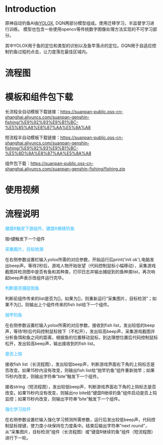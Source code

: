 # Introduction
原神自动钓鱼AI由[YOLOX](https://github.com/Megvii-BaseDetection/YOLOX), DQN两部分模型组成。使用迁移学习，半监督学习进行训练。
模型也包含一些使用opencv等传统数字图像处理方法实现的不可学习部分。

其中YOLOX用于鱼的定位和类型的识别以及鱼竿落点的定位。DQN用于自适应控制钓鱼过程的点击，让力度落在最佳区域内。

# 流程图


# 模板和组件包下载
长流程全自动模板下载链接：https://suanpan-public.oss-cn-shanghai.aliyuncs.com/suanpan-genshin-fishing/%E9%92%93%E9%B1%BC-%E5%85%A8%E8%87%AA%E5%8A%A8

短流程半自动模板下载链接：https://suanpan-public.oss-cn-shanghai.aliyuncs.com/suanpan-genshin-fishing/%E9%92%93%E9%B1%BC-%E5%8D%8A%E8%87%AA%E5%8A%A8

组件包下载：https://suanpan-public.oss-cn-shanghai.aliyuncs.com/suanpan-genshin-fishing/fishing.zip

# 使用视频



# 流程说明
<font color=#66CCFF>**键盘R触发下游组件、键盘R继续钓鱼**</font>

按r键触发下一个组件

<font color=#66CCFF>**采集图片，目标检测**</font>

在右侧参数设置栏输入yolox所需的对应参数，开始运行后print('init ok'),电脑发出beep声。等待2秒后，游戏人物开始张望（代码控制鼠标小幅移动），采集游戏截图并检测图中是否有鱼和其种类，打印日志并输出捕捉到的鱼种类list，再次响起beep声表示改组件运行完毕。

<font color=#66CCFF>**判断是否捕捉到鱼**</font>

判断前组件传来的list是否为[]。如果为[]，则重新运行“采集图片，目标检测”；如果不为[]，则输出上个组件传来的fish list给下一个组件。

<font color=#66CCFF>**抛竿钓鱼**</font>

在右侧参数设置栏输入yolox所需的对应参数，接收到fish list，发出较低的beep声，等待1秒后代码控制鼠标按下（不松开），发出较高beep声，采集游戏截图并分析鱼饵和鱼之间的距离，根据鱼的位置移动鼠标，到达理想位置后代码控制鼠标松开，发出较高beep声，输出接收到的fish list。

<font color=#66CCFF>**是否上钩**</font>

接收fish list（长流程图），发出较低beep声，判断游戏界面右下角的上钩标志是否改变。如果15秒内没有改变，则输出fish list给“抛竿钓鱼”组件重新抛竿；如果15秒内改变，则输出字符串“bite”触发下一个组件。

接收string（短流程图），发出较低beep声，判断游戏界面右下角的上钩标志是否改变。如果15秒内没有改变，则输出no bite给“键盘R继续钓鱼”组件启动是否上钩监控；如果15秒内改变，则输出字符串“bite”触发下一个组件。

<font color=#66CCFF>**强化学习拉杆**</font>

在右侧参数设置栏输入强化学习预测所需参数，运行后发出较低beep声，代码控制鼠标按键，使力度小块保持在力度条中。结束后输出字符串“next round”，从“采集图片，目标检测”组件（长流程图）或“键盘R继续钓鱼”组件（短流程图）进行下一轮。
